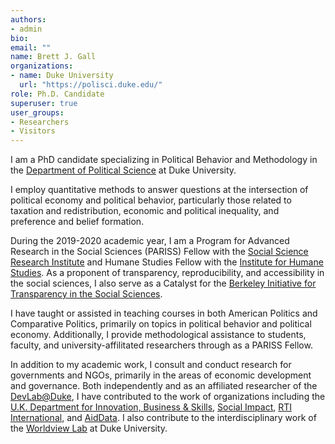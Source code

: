 ```yaml
---
authors:
- admin
bio:
email: ""
name: Brett J. Gall
organizations:
- name: Duke University
  url: "https://polisci.duke.edu/"
role: Ph.D. Candidate
superuser: true
user_groups:
- Researchers
- Visitors
---
```


I am a PhD candidate specializing in Political Behavior and Methodology in the [Department of Political Science](https://polisci.duke.edu/) at Duke University. 

I employ quantitative methods to answer questions at the intersection of political economy and political behavior, particularly those related to taxation and redistribution, economic and political inequality, and preference and belief formation.

During the 2019-2020 academic year, I am a Program for Advanced Research in the Social Sciences (PARISS) Fellow with the [Social Science Research Institute](https://ssri.duke.edu/) and Humane Studies Fellow with the [Institute for Humane Studies](https://theihs.org/). As a proponent of transparency, reproducibility, and accessibility in the social sciences, I also serve as a Catalyst for the [Berkeley Initiative for Transparency in the Social Sciences](https://www.bitss.org/).

I have taught or assisted in teaching courses in both American Politics and Comparative Politics, primarily on topics in political behavior and political economy. Additionally, I provide methodological assistance to students, faculty, and university-affilitated researchers through as a PARISS Fellow.

In addition to my academic work, I consult and conduct research for governments and NGOs, primarily in the areas of economic development and governance. Both independently and as an affiliated researcher of the [DevLab@Duke](https://www.devlabduke.com/), I have contributed to the work of organizations including the [U.K. Department for Innovation, Business & Skills](https://www.gov.uk/government/organisations/department-for-business-innovation-skills), [Social Impact](https://socialimpact.com/), [RTI International](https://www.rti.org/), and [AidData](https://www.aiddata.org/). I also contribute to the interdisciplinary work of the [Worldview Lab](https://kenan.ethics.duke.edu/attitudes/students/worldview-lab/) at Duke University.
